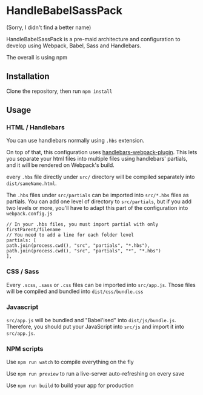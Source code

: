 # HandleBabelSassPack

(Sorry, I didn't find a better name)

HandleBabelSassPack is a pre-maid architecture and configuration to develop using Webpack, Babel, Sass and Handlebars.

The overall is using npm

## Installation

Clone the repository, then run `npm install`

## Usage

### HTML / Handlebars

You can use handlebars normally using `.hbs` extension.

On top of that, this configuration uses [handlebars-webpack-plugin](https://github.com/sagold/handlebars-webpack-plugin). This lets you separate your html files into multiple files using handlebars' partials, and it will be rendered on Webpack's build.

every `.hbs` file directly under `src/` directory will be compiled separately into `dist/sameName.html`.

The `.hbs` files under `src/partials` can be imported into `src/*.hbs` files as partials. You can add one level of directory to `src/partials`, but if you add two levels or more, you'll have to adapt this part of the configuration into `webpack.config.js`

```
// In your .hbs files, you must import partial with only firstParent/filename
// You need to add a line for each folder level
partials: [
path.join(process.cwd(), "src", "partials", "*.hbs"),
path.join(process.cwd(), "src", "partials", "*", "*.hbs")
],
```

### CSS / Sass

Every `.scss`, `.sass` or `.css` files can be imported into `src/app.js`. Those files will be compiled and bundled into `dist/css/bundle.css`

### Javascript

`src/app.js` will be bundled and "Babel'ised" into `dist/js/bundle.js`. Therefore, you should put your JavaScript into `src/js` and import it into `src/app.js`.

### NPM scripts

Use `npm run watch` to compile everything on the fly

Use `npm run preview` to run a live-server auto-refreshing on every save

Use `npm run build` to build your app for production